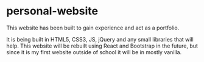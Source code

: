 # personal-website

This website has been built to gain experience and act as a portfolio.

It is being built in HTML5, CSS3, JS, jQuery and any small libraries that will help.
This website will be rebuilt using React and Bootstrap in the future, but since it
is my first website outside of school it will be in mostly vanilla.
